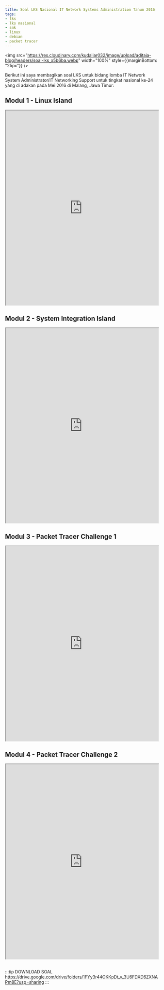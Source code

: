 ```yaml
---
title: Soal LKS Nasional IT Network Systems Administration Tahun 2016
tags:
- lks
- lks nasional
- smk
- linux
- debian
- packet tracer
---
```


<img src="https://res.cloudinary.com/kudaliar032/image/upload/aditaja-blog/headers/soal-lks_x5b6ba.webp" width="100%" style={{marginBottom: "25px"}} />

Berikut ini saya membagikan soal LKS untuk bidang lomba IT Network System Administrator/IT Networking Support untuk tingkat nasional ke-24 yang di adakan pada Mei 2016 di Malang, Jawa Timur:

<!--truncate-->

## Modul 1 - Linux Island

<iframe src="https://drive.google.com/file/d/1iwu8a7QIAk8ZgxU_zFtYhMAu5X9KHJx8/preview" width="100%" height="640"></iframe>

## Modul 2 - System Integration Island

<iframe src="https://drive.google.com/file/d/1NLERL3bVnUu33MFsnNcvY1XufpqiPz8t/preview" width="100%" height="640"></iframe>

## Modul 3 - Packet Tracer Challenge 1

<iframe src="https://drive.google.com/file/d/1E3n3C5x6qKxocPKd7oTlWdzjhq_ga714/preview" width="100%" height="640"></iframe>

## Modul 4 - Packet Tracer Challenge 2

<iframe src="https://drive.google.com/file/d/1TBLhkC_WzhTYhnNYZ8MsZ_iqli5vl5JN/preview" width="100%" height="640"></iframe>

<br/>
<br/>

:::tip DOWNLOAD SOAL
https://drive.google.com/drive/folders/1FYy3r44OKKpDt_v_3U6FDXD6ZXNAPm8E?usp=sharing
:::
